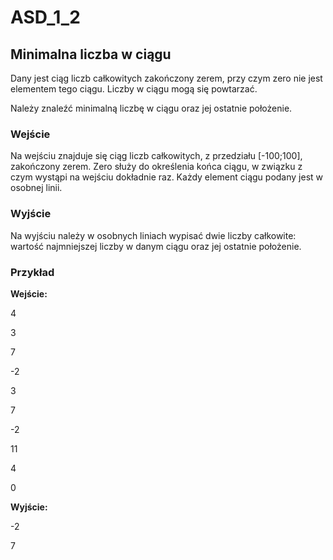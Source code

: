 # ASD_1_2
## Minimalna liczba w ciągu

Dany jest ciąg liczb całkowitych zakończony zerem, przy czym zero nie jest elementem tego ciągu. Liczby w ciągu mogą się powtarzać.

Należy znaleźć minimalną liczbę w ciągu oraz jej ostatnie położenie.

### Wejście
Na wejściu znajduje się ciąg liczb całkowitych, z przedziału [-100;100], zakończony zerem. Zero służy do określenia końca ciągu, w związku z czym wystąpi na wejściu dokładnie raz. Każdy element ciągu podany jest w osobnej linii.

### Wyjście
Na wyjściu należy w osobnych liniach wypisać dwie liczby całkowite: wartość najmniejszej liczby w danym ciągu oraz jej ostatnie położenie.

### Przykład
**Wejście:**

4

3

7

-2

3

7

-2

11

4

0


**Wyjście:**

-2

7
